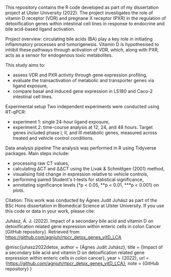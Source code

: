 This repository contains the R code developed as part of my dissertation project at Ulster University (2022). The project investigates the role of vitamin D receptor (VDR) and pregnane X receptor (PXR) in the regulation of detoxification genes within intestinal cell lines in response to endocrine and bile acid-based ligand activation.

Project overview: circulating bile acids (BA) play a key role in initiating inflammatory processes and tumorigenesis. Vitamin D is hypothesised to inhibit these pathways through activation of VDR, which, along with PXR, acts as a sensor for endogenous toxic metabolites.

This study aims to:

- assess VDR and PXR activity through gene expression profiling,
- evaluate the transactivation of metabolic and transporter genes via ligand exposure,
- compare basal and induced gene expression in LS180 and Caco-2 intestinal cell lines.

  
Experimental setup Two independent experiments were conducted using RT-qPCR:

- experiment 1: single 24-hour ligand exposure,
- experiment 2: time-course analysis at 12, 24, and 48 hours. Target genes included phase I, II, and III metabolic genes, measured across treated and vehicle control conditions.


Data analysis pipeline The analysis was performed in R using Tidyverse packages. Main steps include:

- processing raw CT values,
- calculating ΔCT and ΔΔCT using the Livak & Schmittgen (2001) method,
- visualising fold change in expression relative to vehicle controls,
- performing paired Student's t-tests for statistical significance,
- annotating significance levels (*p < 0.05, **p < 0.01, ***p < 0.001) on plots.

Citation:
This work was conducted by Ágnes Judit Juhász as part of the BSc Hons dissertation in Biomedical Science at Ulster University. If you use this code or data in your work, please cite:

Juhász, Á. J. (2022). Impact of a secondary bile acid and vitamin D on detoxification related gene expression within enteric cells in colon Cancer [GitHub repository]. Retrieved from https://github.com/agnjuh/rtpcr_detox_genes_vitD_LCA

@misc{juhasz2022detox,
  author       = {Ágnes Judit Juhász},
  title        = {Impact of a secondary bile acid and vitamin D on detoxification related gene expression within enteric cells in colon cancer},
  year         = {2022},
  url          = {https://github.com/agnjuh/rtpcr_detox_genes_vitD_LCA},
  note         = {GitHub repository}
}
